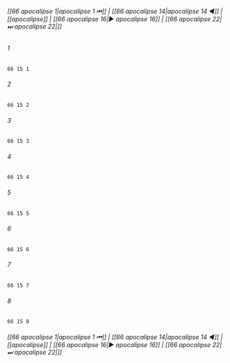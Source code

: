 
###### [[66 apocalipse 1|apocalipse 1 ⏮]] | [[66 apocalipse 14|apocalipse 14 ◀]] | [[apocalipse]] | [[66 apocalipse 16|▶ apocalipse 16]] | [[66 apocalipse 22|⏭ apocalipse 22|]]

###### 1
``` verse
66 15 1 
```
###### 2
``` verse
66 15 2 
```
###### 3
``` verse
66 15 3 
```
###### 4
``` verse
66 15 4 
```
###### 5
``` verse
66 15 5 
```
###### 6
``` verse
66 15 6 
```
###### 7
``` verse
66 15 7 
```
###### 8
``` verse
66 15 8 
```

###### [[66 apocalipse 1|apocalipse 1 ⏮]] | [[66 apocalipse 14|apocalipse 14 ◀]] | [[apocalipse]] | [[66 apocalipse 16|▶ apocalipse 16]] | [[66 apocalipse 22|⏭ apocalipse 22|]]

